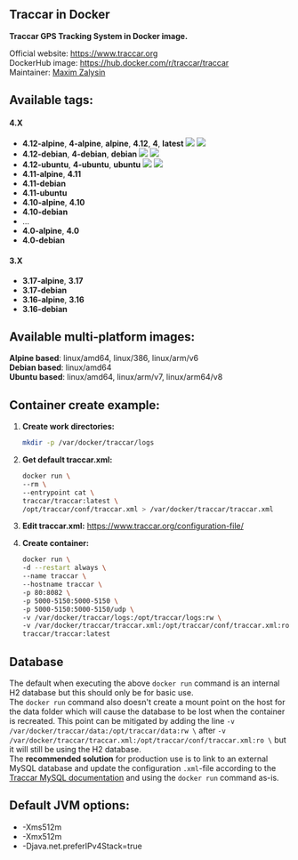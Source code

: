 Traccar in Docker
---

**Traccar GPS Tracking System in Docker image.**

Official website: <https://www.traccar.org>  
DockerHub image: <https://hub.docker.com/r/traccar/traccar>  
Maintainer: [Maxim Zalysin](https://github.com/magna-z)

## Available tags:
#### 4.X
- **4.12-alpine**, **4-alpine**, **alpine**, **4.12**, **4**, **latest** ![](https://img.shields.io/microbadger/layers/traccar/traccar/4.12-alpine) ![](https://img.shields.io/docker/image-size/traccar/traccar/4.12-alpine)
- **4.12-debian**, **4-debian**, **debian** ![](https://img.shields.io/microbadger/layers/traccar/traccar/4.12-debian) ![](https://img.shields.io/docker/image-size/traccar/traccar/4.12-debian)
- **4.12-ubuntu**, **4-ubuntu**, **ubuntu** ![](https://img.shields.io/microbadger/layers/traccar/traccar/4.12-ubuntu) ![](https://img.shields.io/docker/image-size/traccar/traccar/4.12-ubuntu)
- **4.11-alpine**, **4.11**
- **4.11-debian**
- **4.11-ubuntu**
- **4.10-alpine**, **4.10**
- **4.10-debian**
- ...
- **4.0-alpine**, **4.0**
- **4.0-debian**
#### 3.X
- **3.17-alpine**, **3.17**
- **3.17-debian**
- **3.16-alpine**, **3.16**
- **3.16-debian**

## Available multi-platform images:
**Alpine based**: linux/amd64, linux/386, linux/arm/v6  
**Debian based**: linux/amd64  
**Ubuntu based**: linux/amd64, linux/arm/v7, linux/arm64/v8

## Container create example:
1. **Create work directories:**
    ```bash
    mkdir -p /var/docker/traccar/logs
    ```

1. **Get default traccar.xml:**
    ```bash
    docker run \
    --rm \
    --entrypoint cat \
    traccar/traccar:latest \
    /opt/traccar/conf/traccar.xml > /var/docker/traccar/traccar.xml
    ```

1. **Edit traccar.xml:** <https://www.traccar.org/configuration-file/>

1. **Create container:**
    ```bash
    docker run \
    -d --restart always \
    --name traccar \
    --hostname traccar \
    -p 80:8082 \
    -p 5000-5150:5000-5150 \
    -p 5000-5150:5000-5150/udp \
    -v /var/docker/traccar/logs:/opt/traccar/logs:rw \
    -v /var/docker/traccar/traccar.xml:/opt/traccar/conf/traccar.xml:ro \
    traccar/traccar:latest
    ```

## Database
The default when executing the above `docker run` command is an internal H2 database but this should only be for basic use.  
The `docker run` command also doesn't create a mount point on the host for the data folder which will cause the database to be lost when the container is recreated. This point can be mitigated by adding the line `-v /var/docker/traccar/data:/opt/traccar/data:rw \` after `-v /var/docker/traccar/traccar.xml:/opt/traccar/conf/traccar.xml:ro \` but it will still be using the H2 database.  
The **recommended solution** for production use is to link to an external MySQL database and update the configuration `.xml`-file according to the [Traccar MySQL documentation](https://www.traccar.org/mysql/) and using the `docker run` command as-is.

## Default JVM options:
- -Xms512m
- -Xmx512m
- -Djava.net.preferIPv4Stack=true
